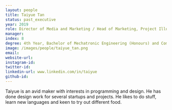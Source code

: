 ```yaml
---
layout: people
title: Taiyue Tan
status: past_executive
year: 2019
role: Director of Media and Marketing / Head of Marketing, Project Illuminate
manager: 
index: 8
degree: 4th Year, Bachelor of Mechatronic Engineering (Honours) and Computer Science
image: /images/people/taiyue_tan.png
email:
website-url: 
instagram-id: 
twitter-id: 
linkedin-url: www.linkedin.com/in/taiyue 
github-id: 
---
```

Taiyue is an avid maker with interests in programming and design. He has done design work for several startups and projects. He likes to do stuff, learn new languages and keen to try out different food.

